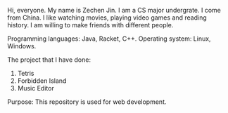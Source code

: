 Hi, everyone. My name is Zechen Jin. I am a CS major undergrate. I come from China.
I like watching movies, playing video games and reading history. I am willing to make friends with different people.

Programming languages: Java, Racket, C++.
Operating system: Linux, Windows.

The project that I have done:
1. Tetris
2. Forbidden Island
3. Music Editor


Purpose: This repository is used for web development.

